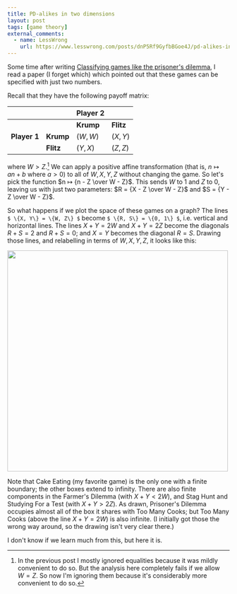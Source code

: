 ```yaml
---
title: PD-alikes in two dimensions
layout: post
tags: [game theory]
external_comments:
  - name: LessWrong
    url: https://www.lesswrong.com/posts/dnP5Rf9GyfbBGoe4J/pd-alikes-in-two-dimensions
---
```

Some time after writing [Classifying games like the prisoner's dilemma](http://reasonableapproximation.net/2020/07/04/classifying-games-like-prisoners-dilemma.html), I read a paper (I forget which) which pointed out that these games can be specified with just two numbers.

Recall that they have the following payoff matrix:

|              |           | **Player 2** |           |
|--------------|-----------|--------------|-----------|
|              |           | **Krump**    | **Flitz** |
| **Player 1** | **Krump** | $(W, W)$     | $(X, Y)$  |
|              | **Flitz** | $(Y, X)$     | $(Z, Z)$  |

where $W > Z$.[^w-equals-z] We can apply a positive affine transformation (that is, $n ↦ an + b$ where $a > 0$) to all of $W, X, Y, Z$ without changing the game. So let's pick the function $n ↦ {n - Z \over W - Z}$. This sends $W$ to $1$ and $Z$ to $0$, leaving us with just two parameters: $R = {X - Z \over W - Z}$ and $S = {Y - Z \over W - Z}$.

[^w-equals-z]: In the previous post I mostly ignored equalities because it was mildly convenient to do so. But the analysis here completely fails if we allow $W=Z$. So now I'm ignoring them because it's considerably more convenient to do so.

So what happens if we plot the space of these games on a graph? The lines `$ \{X, Y\} = \{W, Z\} $` become `$ \{R, S\} = \{0, 1\} $`, i.e. vertical and horizontal lines. The lines $X + Y = 2W$ and $X + Y = 2Z$ become the diagonals $R + S = 2$ and $R + S = 0$; and $X = Y$ becomes the diagonal $R = S$. Drawing those lines, and relabelling in terms of $W, X, Y, Z$, it looks like this:

<a href="//reasonableapproximation.net/images/pdlikes-2d.jpg"><img src="//reasonableapproximation.net/images/pdlikes-2d.jpg" height="500"></a>

Note that Cake Eating (my favorite game) is the only one with a finite boundary; the other boxes extend to infinity. There are also finite components in the Farmer's Dilemma (with $X + Y < 2W$), and Stag Hunt and Studying For a Test (with $X + Y > 2Z$). As drawn, Prisoner's Dilemma occupies almost all of the box it shares with Too Many Cooks; but Too Many Cooks (above the line $X + Y = 2W$) is also infinite. (I initially got those the wrong way around, so the drawing isn't very clear there.)

I don't know if we learn much from this, but here it is.
